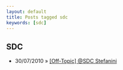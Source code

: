 ```yaml
---
layout: default
title: Posts tagged sdc
keywords: [sdc]
---
```

<h2 class="category">SDC</h2>
<ul class="posts">
<li>
<p>
<span class="date">30/07/2010</span> &raquo; 
<a href="/blog/off-topic-sdc-stefanini">[Off-Topic] @SDC Stefanini</a>
</p>
</li> 
</ul>
